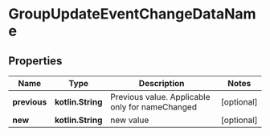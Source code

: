 
# GroupUpdateEventChangeDataName

## Properties
Name | Type | Description | Notes
------------ | ------------- | ------------- | -------------
**previous** | **kotlin.String** | Previous value. Applicable only for nameChanged |  [optional]
**new** | **kotlin.String** | new value |  [optional]



